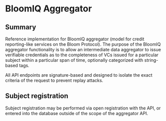 # BloomIQ Aggregator

## Summary

Reference implementation for BloomIQ aggregator (model for credit reporting-like services on the Bloom Protocol).  The purpose of the BloomIQ aggregator functionality is to allow an intermediate data aggregator to issue verifiable credentials as to the completeness of VCs issued for a particular subject within a particular span of time, optionally categorized with string-based tags.

All API endpoints are signature-based and designed to isolate the exact criteria of the request to prevent replay attacks.

## Subject registration

Subject registration may be performed via open registration with the API, or entered into the database outside of the scope of the aggregator API.  
